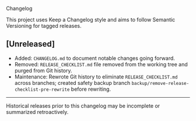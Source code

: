 Changelog

This project uses Keep a Changelog style and aims to follow Semantic Versioning for tagged releases.

## [Unreleased]

- Added: `CHANGELOG.md` to document notable changes going forward.
- Removed: `RELEASE_CHECKLIST.md` file removed from the working tree and purged from Git history.
- Maintenance: Rewrote Git history to eliminate `RELEASE_CHECKLIST.md` across branches; created safety backup branch `backup/remove-release-checklist-pre-rewrite` before rewriting.

---

Historical releases prior to this changelog may be incomplete or summarized retroactively.

